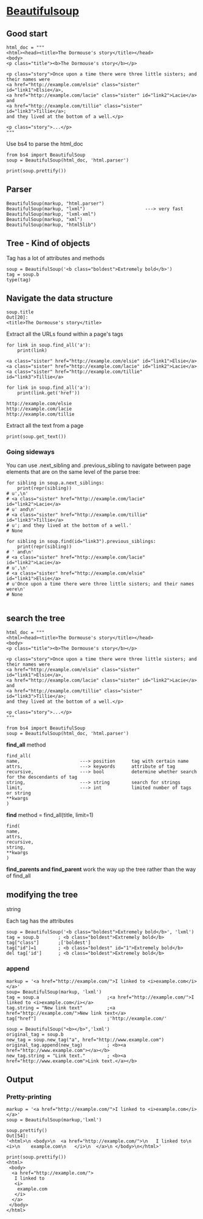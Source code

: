 # [Beautifulsoup](https://www.crummy.com/software/BeautifulSoup/bs4/doc/#find)
## Good start
```
html_doc = """
<html><head><title>The Dormouse's story</title></head>
<body>
<p class="title"><b>The Dormouse's story</b></p>

<p class="story">Once upon a time there were three little sisters; and their names were
<a href="http://example.com/elsie" class="sister" id="link1">Elsie</a>,
<a href="http://example.com/lacie" class="sister" id="link2">Lacie</a> and
<a href="http://example.com/tillie" class="sister" id="link3">Tillie</a>;
and they lived at the bottom of a well.</p>

<p class="story">...</p>
"""
```
Use bs4 to parse the html_doc
```
from bs4 import BeautifulSoup
soup = BeautifulSoup(html_doc, 'html.parser')

print(soup.prettify())
```

## Parser
```
BeautifulSoup(markup, "html.parser")
BeautifulSoup(markup, "lxml")                      ---> very fast
BeautifulSoup(markup, "lxml-xml") 
BeautifulSoup(markup, "xml") 
BeautifulSoup(markup, "html5lib")
```
## Tree - Kind of objects
Tag has a lot of attributes and methods
```
soup = BeautifulSoup('<b class="boldest">Extremely bold</b>')
tag = soup.b
type(tag)
```
## Navigate the data structure
```
soup.title
Out[20]: 
<title>The Dormouse's story</title>
```
Extract all the URLs found within a page's <a> tags
  
```
for link in soup.find_all('a'):
    print(link)
    
<a class="sister" href="http://example.com/elsie" id="link1">Elsie</a>
<a class="sister" href="http://example.com/lacie" id="link2">Lacie</a>
<a class="sister" href="http://example.com/tillie" id="link3">Tillie</a>

for link in soup.find_all('a'):
    print(link.get('href'))
    
http://example.com/elsie
http://example.com/lacie
http://example.com/tillie
```
Extract all the text from a page
```
print(soup.get_text())
```
### Going sideways
You can use .next_sibling and .previous_sibling to navigate between page elements that are on the same level of the parse tree:
```
for sibling in soup.a.next_siblings:
    print(repr(sibling))
# u',\n'
# <a class="sister" href="http://example.com/lacie" id="link2">Lacie</a>
# u' and\n'
# <a class="sister" href="http://example.com/tillie" id="link3">Tillie</a>
# u'; and they lived at the bottom of a well.'
# None

for sibling in soup.find(id="link3").previous_siblings:
    print(repr(sibling))
# ' and\n'
# <a class="sister" href="http://example.com/lacie" id="link2">Lacie</a>
# u',\n'
# <a class="sister" href="http://example.com/elsie" id="link1">Elsie</a>
# u'Once upon a time there were three little sisters; and their names were\n'
# None


```

## search the tree
```
html_doc = """
<html><head><title>The Dormouse's story</title></head>
<body>
<p class="title"><b>The Dormouse's story</b></p>

<p class="story">Once upon a time there were three little sisters; and their names were
<a href="http://example.com/elsie" class="sister" id="link1">Elsie</a>,
<a href="http://example.com/lacie" class="sister" id="link2">Lacie</a> and
<a href="http://example.com/tillie" class="sister" id="link3">Tillie</a>;
and they lived at the bottom of a well.</p>

<p class="story">...</p>
"""

from bs4 import BeautifulSoup
soup = BeautifulSoup(html_doc, 'html.parser')
```

**find_all** method
```
find_all(
name,                      ---> position      tag with certain name
attrs,                     ---> keywords      attribute of tag
recursive,                 ---> bool          determine whether search for the descendants of tag         
string,                    ---> string        search for strings
limit,                     ---> int           limited number of tags or string
**kwargs
)
```

**find** method = find_all(title, limit=1)
```
find(
name, 
attrs, 
recursive, 
string, 
**kwargs
)
```

**find_parents and find_parent** work the way up the tree rather than the way of find_all 

## modifying the tree
<tag class='attribute'>string<tag> 


Each tag has the attributes    
```
soup = BeautifulSoup('<b class="boldest">Extremely bold</b>', 'lxml')
tag = soup.b       ; <b class="boldest">Extremely bold</b>
tag["class"]       ;['boldest']
tag["id"]=1        ; <b class="boldest" id="1">Extremely bold</b>
del tag['id']      ; <b class="boldest">Extremely bold</b>
```
### append
```
markup = '<a href="http://example.com/">I linked to <i>example.com</i></a>'
soup= BeautifulSoup(markup, 'lxml')
tag = soup.a                         ;<a href="http://example.com/">I linked to <i>example.com</i></a>
tag.string = "New link text"         ;<a href="http://example.com/">New link text</a>
tag["href"]                          ;'http://example.com/'
```
```
soup = BeautifulSoup("<b></b>",'lxml')
original_tag = soup.b               
new_tag = soup.new_tag("a", href="http://www.example.com")
original_tag.append(new_tag)         ; <b><a href="http://www.example.com"></a></b>
new_tag.string = "Link text."        ; <b><a href="http://www.example.com">Link text.</a></b>
```


## Output
### Pretty-printing
```
markup = '<a href="http://example.com/">I linked to <i>example.com</i></a>'
soup = BeautifulSoup(markup,'lxml')

soup.prettify()
Out[54]: 
'<html>\n <body>\n  <a href="http://example.com/">\n   I linked to\n   <i>\n    example.com\n   </i>\n  </a>\n </body>\n</html>'

print(soup.prettify())
<html>
 <body>
  <a href="http://example.com/">
   I linked to
   <i>
    example.com
   </i>
  </a>
 </body>
</html>

```
